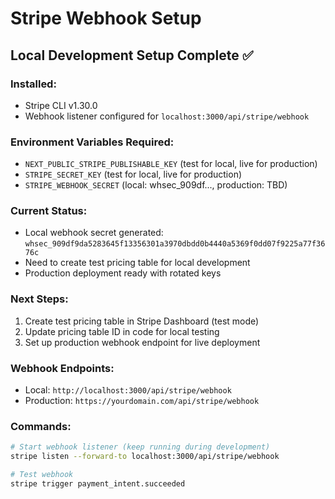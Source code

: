# Stripe Webhook Setup

## Local Development Setup Complete ✅

### Installed:
- Stripe CLI v1.30.0
- Webhook listener configured for `localhost:3000/api/stripe/webhook`

### Environment Variables Required:
- `NEXT_PUBLIC_STRIPE_PUBLISHABLE_KEY` (test for local, live for production)
- `STRIPE_SECRET_KEY` (test for local, live for production)
- `STRIPE_WEBHOOK_SECRET` (local: whsec_909df..., production: TBD)

### Current Status:
- Local webhook secret generated: `whsec_909df9da5283645f13356301a3970dbdd0b4440a5369f0dd07f9225a77f3676c`
- Need to create test pricing table for local development
- Production deployment ready with rotated keys

### Next Steps:
1. Create test pricing table in Stripe Dashboard (test mode)
2. Update pricing table ID in code for local testing
3. Set up production webhook endpoint for live deployment

### Webhook Endpoints:
- Local: `http://localhost:3000/api/stripe/webhook`
- Production: `https://yourdomain.com/api/stripe/webhook`

### Commands:
```bash
# Start webhook listener (keep running during development)
stripe listen --forward-to localhost:3000/api/stripe/webhook

# Test webhook
stripe trigger payment_intent.succeeded
```